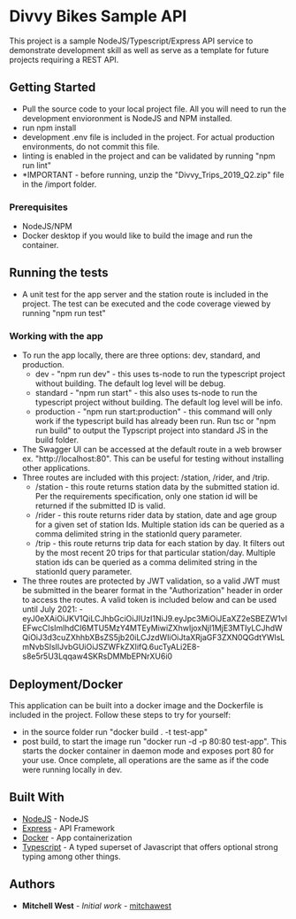 # Divvy Bikes Sample API

This project is a sample NodeJS/Typescript/Express API service to demonstrate development skill as well as serve as a template for future projects requiring a REST API.

## Getting Started

- Pull the source code to your local project file. All you will need to run the development envioronment is NodeJS and NPM installed.
- run npm install
- development .env file is included in the project. For actual production environments, do not commit this file.
- linting is enabled in the project and can be validated by running "npm run lint"
- *IMPORTANT - before running, unzip the "Divvy_Trips_2019_Q2.zip" file in the /import folder. 

### Prerequisites

- NodeJS/NPM
- Docker desktop if you would like to build the image and run the container.

## Running the tests

- A unit test for the app server and the station route is included in the project. The test can be executed and the code coverage viewed by running "npm run test"

### Working with the app

- To run the app locally, there are three options: dev, standard, and production.
    - dev - "npm run dev" - this uses ts-node to run the typescript project without building. The default log level will be debug.
    - standard - "npm run start" - this also uses ts-node to run the typescript project without building. The default log level will be info.
    - production - "npm run start:production" - this command will only work if the typescript build has already been run. Run tsc or "npm run build" to output the Typscript project into standard JS in the build folder.
- The Swagger UI can be accessed at the default route in a web browser ex. "http://localhost:80". This can be useful for testing without installing other applications.
- Three routes are included with this project: /station, /rider, and /trip.
    - /station - this route returns station data by the submitted station id. Per the requirements specification, only one station id will be returned if the submitted ID is valid.
    - /rider - this route returns rider data by station, date and age group for a given set of station Ids. Multiple station ids can be queried as a comma delimited string in the stationId query parameter.
    - /trip - this route returns trip data for each station by day. It filters out by the most recent 20 trips for that particular station/day. Multiple station ids can be queried as a comma delimited string in the stationId query parameter.
- The three routes are protected by JWT validation, so a valid JWT must be submitted in the bearer format in the "Authorization" header in order to access the routes. A valid token is included below and can be used until July 2021:
    -eyJ0eXAiOiJKV1QiLCJhbGciOiJIUzI1NiJ9.eyJpc3MiOiJEaXZ2eSBEZW1vIEFwcCIsImlhdCI6MTU5MzY4MTEyMiwiZXhwIjoxNjI1MjE3MTIyLCJhdWQiOiJ3d3cuZXhhbXBsZS5jb20iLCJzdWIiOiJtaXRjaGF3ZXN0QGdtYWlsLmNvbSIsIlJvbGUiOiJSZWFkZXIifQ.6ucTyALi2E8-s8e5r5U3Lqqaw4SKRsDMMbEPNrXU6i0

## Deployment/Docker

This application can be built into a docker image and the Dockerfile is included in the project. Follow these steps to try for yourself:
- in the source folder run "docker build . -t test-app"
- post build, to start the image run "docker run -d -p 80:80 test-app". This starts the docker container in daemon mode and exposes port 80 for your use. Once complete, all operations are the same as if the code were running locally in dev.

## Built With

* [NodeJS](https://nodejs.org/en/) - NodeJS
* [Express](https://www.npmjs.com/package/express) - API Framework
* [Docker](https://www.docker.com/) - App containerization
* [Typescript](https://www.typescriptlang.org/) - A typed superset of Javascript that offers optional strong typing among other things.


## Authors

* **Mitchell West** - *Initial work* - [mitchawest](https://github.com/mitchawest)
